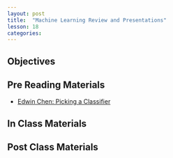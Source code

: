 ```yaml
---
layout: post
title:  "Machine Learning Review and Presentations"
lesson: 18
categories:
---
```

## Objectives

## Pre Reading Materials
* [Edwin Chen: Picking a Classifier](http://blog.echen.me/2011/04/27/choosing-a-machine-learning-classifier/)

## In Class Materials

## Post Class Materials
